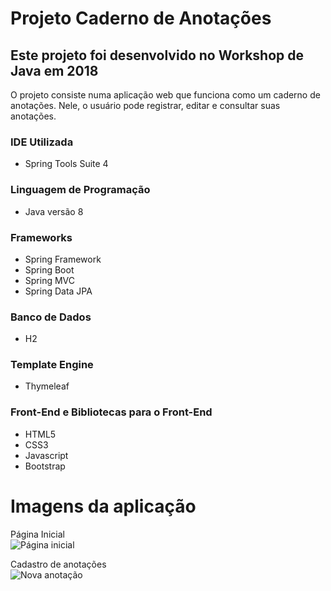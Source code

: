 # Projeto Caderno de Anotações
## Este projeto foi desenvolvido no Workshop de Java em 2018
O projeto consiste numa aplicação web que funciona como um caderno de anotações. Nele, o usuário pode registrar, editar e consultar suas anotações.

### IDE Utilizada
- Spring Tools Suite 4

### Linguagem de Programação
- Java versão 8

### Frameworks
- Spring Framework
- Spring Boot
- Spring MVC
- Spring Data JPA

### Banco de Dados
- H2

### Template Engine
- Thymeleaf

### Front-End e Bibliotecas para o Front-End
- HTML5
- CSS3
- Javascript
- Bootstrap

# Imagens da aplicação

Página Inicial  
![Página inicial](http://i68.tinypic.com/33fdb8i.png)

Cadastro de anotações  
![Nova anotação](http://i68.tinypic.com/20sytyv.png)
